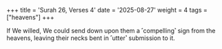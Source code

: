 +++
title = 'Surah 26, Verses 4'
date = '2025-08-27'
weight = 4
tags = ["heavens"]
+++

If We willed, We could send down upon them a ˹compelling˺ sign from the heavens, leaving their necks bent in ˹utter˺ submission to it.